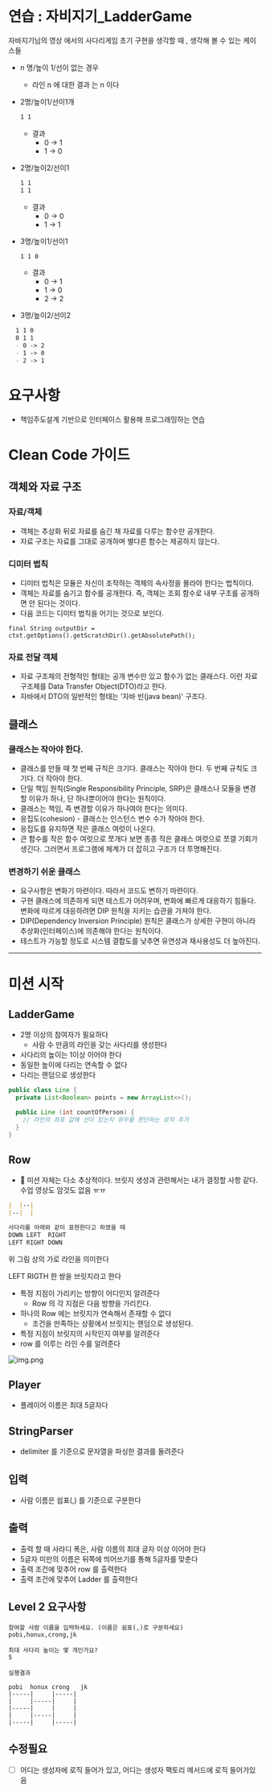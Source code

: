 
# 연습 : 자비지기_LadderGame

자바지기님의 영상 에서의 사다리게임 초기 구현을 생각할 때 , 생각해 볼 수 있는 케이스들

- n 명/높이 1/선이 없는 경우
  - 라인 n 에 대한 결과 는 n 이다

- 2명/높이1/선이1개
  ```markdown
  1 1
  ```
  - 결과
    - 0 -> 1
    - 1 -> 0

- 2명/높이2/선이1
  ```markdown
  1 1
  1 1
  ```
  - 결과
    - 0 -> 0
    - 1 -> 1
- 3명/높이1/선이1
  ```markdown
  1 1 0
  ```
  - 결과
    - 0 -> 1
    - 1 -> 0
    - 2 -> 2
- 3명/높이2/선이2
```markdown
  1 1 0
  0 1 1
  - 0 -> 2
  - 1 -> 0
  - 2 -> 1

```
# 요구사항
- 책임주도설계 기반으로 인터페이스 활용해 프로그래밍하는 연습




# **Clean Code 가이드**

## **객체와 자료 구조**

### **자료/객체**

- 객체는 추상화 뒤로 자료를 숨긴 채 자료를 다루는 함수만 공개한다.
- 자료 구조는 자료를 그대로 공개하며 별다른 함수는 제공하지 않는다.

### **디미터 법칙**

- 디미터 법칙은 모듈은 자신이 조작하는 객체의 속사정을 몰라야 한다는 법칙이다.
- 객체는 자료를 숨기고 함수를 공개한다. 즉, 객체는 조회 함수로 내부 구조를 공개하면 안 된다는 것이다.
- 다음 코드는 디미터 법칙을 어기는 것으로 보인다.

```
final String outputDir = ctxt.getOptions().getScratchDir().getAbsolutePath();

```

### **자료 전달 객체**

- 자료 구조체의 전형적인 형태는 공개 변수만 있고 함수가 없는 클래스다. 이런 자료 구조체를 Data Transfer Object(DTO)라고 한다.
- 자바에서 DTO의 일반적인 형태는 '자바 빈(java bean)' 구조다.

## **클래스**

### **클래스는 작아야 한다.**

- 클래스를 만들 때 첫 번째 규칙은 크기다. 클래스는 작아야 한다. 두 번째 규칙도 크기다. 더 작아야 한다.
- 단일 책임 원칙(Single Responsibility Principle, SRP)은 클래스나 모듈을 변경할 이유가 하나, 단 하나뿐이어야 한다는 원칙이다.
- 클래스는 책임, 즉 변경할 이유가 하나여야 한다는 의미다.
- 응집도(cohesion) - 클래스는 인스턴스 변수 수가 작아야 한다.
- 응집도를 유지하면 작은 클래스 여럿이 나온다.
- 큰 함수를 작은 함수 여럿으로 쪼개다 보면 종종 작은 클래스 여럿으로 쪼갤 기회가 생긴다. 그러면서 프로그램에 체계가 더 잡히고 구조가 더 투명해진다.

### **변경하기 쉬운 클래스**

- 요구사항은 변화기 마련이다. 따라서 코드도 변하기 마련이다.
- 구현 클래스에 의존하게 되면 테스트가 어려우며, 변화에 빠르게 대응하기 힘들다. 변화에 따르게 대응하려면 DIP 원칙을 지키는 습관을 가져야 한다.
- DIP(Dependency Inversion Principle) 원칙은 클래스가 상세한 구현이 아니라 추상화(인터페이스)에 의존해야 한다는 원칙이다.
- 테스트가 가능할 정도로 시스템 결합도를 낮추면 유연성과 재사용성도 더 높아진다.

----



# 미션 시작

## LadderGame
- 2명 이상의 참여자가 필요하다
  - 사람 수 만큼의 라인을 갖는 사다리를 생성한다
- 사다리의 높이는 1이상 이어야 한다
- 동일한 높이에 다리는 연속할 수 없다
- 다리는 랜덤으로 생성한다


```java
public class Line {
  private List<Boolean> points = new ArrayList<>();

  public Line (int countOfPerson) {
    // 라인의 좌표 값에 선이 있는지 유무를 판단하는 로직 추가
  }
}
```

## Row
- 🤔 미션 자체는 다소 추상적이다. 브릿지 생성과 관련해서는 내가 결정할 사항 같다. 수업 영상도 암것도 없음 ㅠㅠ


```markdown
|  |--|
|--|  |

사다리를 아래와 같이 표현한다고 하였을 때
DOWN LEFT  RIGHT
LEFT RIGHT DOWN
```
위 그림 상의 가로 라인을 의미한다

LEFT RIGTH 한 쌍을 브릿지라고 한다

- 특정 지점이 가리키는 방향이 어디인지 알려준다
  - Row 의 각 지점은 다음 방향을 가리킨다.
- 하나의 Row 에는 브릿지가 연속해서 존재할 수 없다
  - 조건을 만족하는 상황에서 브릿지는 랜덤으로 생성된다. 
- 특정 지점이 브릿지의 시작인지 여부를 알려준다
- row 를 이루는 라인 수를 알려준다

![img.png](img.png)

## Player
- 플레이어 이름은 최대 5글자다

## StringParser
- delimiter 를 기준으로 문자열을 파싱한 결과를 돌려준다


## 입력
- 사람 이름은 쉽표(,) 를 기준으로 구분한다

## 출력
- 출력 할 때 사라디 폭은, 사람 이름의 최대 글자 이상 이어야 한다
- 5글자 미만의 이름은 뒤쪽에 띄어쓰기를 통해 5글자를 맞춘다
- 출력 조건에 맞추어 row 를 출력한다
- 출력 조건에 맞추어 Ladder 를 출력한다


## Level 2 요구사항
```
참여할 사람 이름을 입력하세요. (이름은 쉼표(,)로 구분하세요)
pobi,honux,crong,jk

최대 사다리 높이는 몇 개인가요?
5

실행결과

pobi  honux crong   jk
|-----|     |-----|
|     |-----|     |
|-----|     |     |
|     |-----|     |
|-----|     |-----|
```

## 수정필요
- [ ] 어디는 생성자에 로직 들어가 있고, 어디는 생성자 팩토리 메서드에 로직 들어가있음
